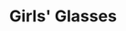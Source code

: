 --- 
title: "Girls' Glasses"
publishdate: "2019-2-28T16:48:46+02:00"
src: "https://365manga.net/manga/girls-glasses"
image: "https://data.365manga.net/images/thumbnails/30404-girls-glasses.jpg"
description: " Funny short story about two friends talking about getting used to wearing glasses."
---